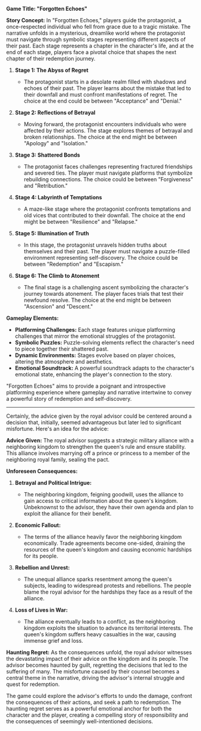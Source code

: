 **Game Title: "Forgotten Echoes"**

**Story Concept:**
In "Forgotten Echoes," players guide the protagonist, a once-respected individual who fell from grace due to a tragic mistake. The narrative unfolds in a mysterious, dreamlike world where the protagonist must navigate through symbolic stages representing different aspects of their past. Each stage represents a chapter in the character's life, and at the end of each stage, players face a pivotal choice that shapes the next chapter of their redemption journey.

1. **Stage 1: The Abyss of Regret**
   - The protagonist starts in a desolate realm filled with shadows and echoes of their past. The player learns about the mistake that led to their downfall and must confront manifestations of regret. The choice at the end could be between "Acceptance" and "Denial."

2. **Stage 2: Reflections of Betrayal**
   - Moving forward, the protagonist encounters individuals who were affected by their actions. The stage explores themes of betrayal and broken relationships. The choice at the end might be between "Apology" and "Isolation."

3. **Stage 3: Shattered Bonds**
   - The protagonist faces challenges representing fractured friendships and severed ties. The player must navigate platforms that symbolize rebuilding connections. The choice could be between "Forgiveness" and "Retribution."

4. **Stage 4: Labyrinth of Temptations**
   - A maze-like stage where the protagonist confronts temptations and old vices that contributed to their downfall. The choice at the end might be between "Resilience" and "Relapse."

5. **Stage 5: Illumination of Truth**
   - In this stage, the protagonist unravels hidden truths about themselves and their past. The player must navigate a puzzle-filled environment representing self-discovery. The choice could be between "Redemption" and "Escapism."

6. **Stage 6: The Climb to Atonement**
   - The final stage is a challenging ascent symbolizing the character's journey towards atonement. The player faces trials that test their newfound resolve. The choice at the end might be between "Ascension" and "Descent."

**Gameplay Elements:**
- **Platforming Challenges:** Each stage features unique platforming challenges that mirror the emotional struggles of the protagonist.
- **Symbolic Puzzles:** Puzzle-solving elements reflect the character's need to piece together their shattered past.
- **Dynamic Environments:** Stages evolve based on player choices, altering the atmosphere and aesthetics.
- **Emotional Soundtrack:** A powerful soundtrack adapts to the character's emotional state, enhancing the player's connection to the story.

"Forgotten Echoes" aims to provide a poignant and introspective platforming experience where gameplay and narrative intertwine to convey a powerful story of redemption and self-discovery.



-------------------------------------------------------------------------------------------------------------------------------------


Certainly, the advice given by the royal advisor could be centered around a decision that, initially, seemed advantageous but later led to significant misfortune. Here's an idea for the advice:

**Advice Given:**
The royal advisor suggests a strategic military alliance with a neighboring kingdom to strengthen the queen's rule and ensure stability. This alliance involves marrying off a prince or princess to a member of the neighboring royal family, sealing the pact.

**Unforeseen Consequences:**
1. **Betrayal and Political Intrigue:**
   - The neighboring kingdom, feigning goodwill, uses the alliance to gain access to critical information about the queen's kingdom. Unbeknownst to the advisor, they have their own agenda and plan to exploit the alliance for their benefit.

2. **Economic Fallout:**
   - The terms of the alliance heavily favor the neighboring kingdom economically. Trade agreements become one-sided, draining the resources of the queen's kingdom and causing economic hardships for its people.

3. **Rebellion and Unrest:**
   - The unequal alliance sparks resentment among the queen's subjects, leading to widespread protests and rebellions. The people blame the royal advisor for the hardships they face as a result of the alliance.

4. **Loss of Lives in War:**
   - The alliance eventually leads to a conflict, as the neighboring kingdom exploits the situation to advance its territorial interests. The queen's kingdom suffers heavy casualties in the war, causing immense grief and loss.

**Haunting Regret:**
As the consequences unfold, the royal advisor witnesses the devastating impact of their advice on the kingdom and its people. The advisor becomes haunted by guilt, regretting the decisions that led to the suffering of many. The misfortune caused by their counsel becomes a central theme in the narrative, driving the advisor's internal struggle and quest for redemption.

The game could explore the advisor's efforts to undo the damage, confront the consequences of their actions, and seek a path to redemption. The haunting regret serves as a powerful emotional anchor for both the character and the player, creating a compelling story of responsibility and the consequences of seemingly well-intentioned decisions.